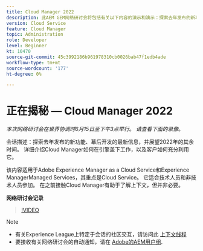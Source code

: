 ```yaml
---
title: Cloud Manager 2022
description: 此AEM GEM网络研讨会将包括有关以下内容的演示和演示：探索去年发布的新功能，更新幕后……（描述应介于60到160个字符之间）
version: Cloud Service
feature: Cloud Manager
topic: Administration
role: Developer
level: Beginner
kt: 10470
source-git-commit: 45c3992186b961978310cb0026bab47f1edb4ade
workflow-type: tm+mt
source-wordcount: '177'
ht-degree: 0%

---
```



# 正在揭秘 — Cloud Manager 2022

*本次网络研讨会在世界协调时6月15日至下午3点举行。 请查看下面的录像。*

会话描述：探索去年发布的新功能、幕后开发的最新信息，并展望2022年的其余时间。 详细介绍Cloud Manager如何在引擎盖下工作，以及客户如何充分利用它。  

该内容适用于Adobe Experience Manager as a Cloud Service和Experience ManagerManaged Services，其重点是Cloud Service。 它适合技术人员和非技术人员参加。 在之前接触Cloud Manager有助于了解上下文，但并非必要。

**网络研讨会记录**

>[!VIDEO](https://video.tv.adobe.com/v/343876)

>[!NOTE]
>
>* 有关Experience League上特定于会话的社区交互，请访问此 [上下文线程](https://adobe.ly/3O0rdzd)
>* 要接收有关网络研讨会的自动通知，请在 [Adobe的AEM用户组](https://aem-augs.adobe.com/).

